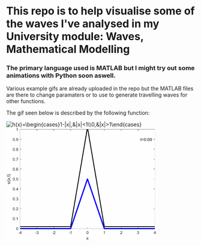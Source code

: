 # This repo is to help visualise some of the waves I've analysed in my University module: Waves, Mathematical Modelling

### The primary language used is MATLAB but I might try out some animations with Python soon aswell. 
Various example gifs are already uploaded in the repo but the MATLAB files are there to change paramaters or to use to generate travelling waves for other functions.

The gif seen below is described by the following function:

<img src="https://latex.codecogs.com/png.image?\dpi{150}\bg{white}h(x)=\begin{cases}1-|x|,&|x|<1\\0,&|x|>1\end{cases}" title="h(x)=\begin{cases}1-|x|,&|x|<1\\0,&|x|>1\end{cases}" />

<img src=https://github.com/willbarnfield/Travelling-waves/blob/main/one_triangle_travelling_wave.gif alt="one_triangle_travelling_wave.gif" width="400" height="300" style="margin:auto:0px; display: block; max-width: 100%;">
